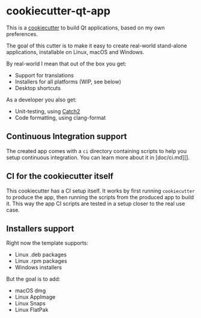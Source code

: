 # cookiecutter-qt-app

This is a [cookiecutter][] to build Qt applications, based on my own preferences.

[cookiecutter]: https://github.com/audreyr/cookiecutter

The goal of this cutter is to make it easy to create real-world stand-alone applications, installable on Linux, macOS and Windows.

By real-world I mean that out of the box you get:

- Support for translations
- Installers for all platforms (WIP, see below)
- Desktop shortcuts

As a developer you also get:

- Unit-testing, using [Catch2][]
- Code formatting, using clang-format

[Catch2]: https://github.com/catchorg/Catch2

## Continuous Integration support

The created app comes with a `ci` directory containing scripts to help you setup continuous integration. You can learn more about it in [doc/ci.md][].

## CI for the cookiecutter itself

This cookiecutter has a CI setup itself. It works by first running `cookiecutter` to produce the app, then running the scripts from the produced app to build it. This way the app CI scripts are tested in a setup closer to the real use case.

## Installers support

Right now the template supports:

- Linux .deb packages
- Linux .rpm packages
- Windows installers

But the goal is to add:

- macOS dmg
- Linux AppImage
- Linux Snaps
- Linux FlatPak
